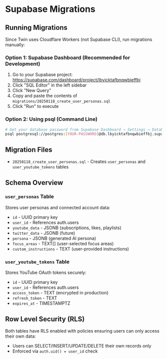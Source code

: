 # Supabase Migrations

## Running Migrations

Since Twin uses Cloudflare Workers (not Supabase CLI), run migrations manually:

### Option 1: Supabase Dashboard (Recommended for Development)

1. Go to your Supabase project: https://supabase.com/dashboard/project/lbyicktafbnqwbieffbj
2. Click "SQL Editor" in the left sidebar
3. Click "New Query"
4. Copy and paste the contents of `migrations/20250118_create_user_personas.sql`
5. Click "Run" to execute

### Option 2: Using psql (Command Line)

```bash
# Get your database password from Supabase Dashboard → Settings → Database
psql postgresql://postgres:[YOUR-PASSWORD]@db.lbyicktafbnqwbieffbj.supabase.co:5432/postgres < supabase/migrations/20250118_create_user_personas.sql
```

## Migration Files

- `20250118_create_user_personas.sql` - Creates `user_personas` and `user_youtube_tokens` tables

## Schema Overview

### `user_personas` Table
Stores user personas and connected account data:
- `id` - UUID primary key
- `user_id` - References auth.users
- `youtube_data` - JSONB (subscriptions, likes, playlists)
- `twitter_data` - JSONB (future)
- `persona` - JSONB (generated AI persona)
- `focus_areas` - TEXT[] (user-selected focus areas)
- `custom_instructions` - TEXT (user-provided instructions)

### `user_youtube_tokens` Table
Stores YouTube OAuth tokens securely:
- `id` - UUID primary key
- `user_id` - References auth.users
- `access_token` - TEXT (encrypted in production)
- `refresh_token` - TEXT
- `expires_at` - TIMESTAMPTZ

## Row Level Security (RLS)

Both tables have RLS enabled with policies ensuring users can only access their own data:
- Users can SELECT/INSERT/UPDATE/DELETE their own records only
- Enforced via `auth.uid() = user_id` check
